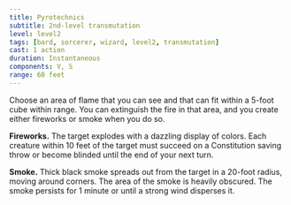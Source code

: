 ```yaml
---
title: Pyrotechnics
subtitle: 2nd-level transmutation
level: level2
tags: [bard, sorcerer, wizard, level2, transmutation]
cast: 1 action
duration: Instantaneous
components: V, S
range: 60 feet
---
```

Choose an area of flame that you can see and that can fit within a 5-foot cube within range. You can extinguish the fire in that area, and you create either fireworks or smoke when you do so.

**Fireworks.** The target explodes with a dazzling display of colors. Each creature within 10 feet of the target must succeed on a Constitution saving throw or become blinded until the end of your next turn.

**Smoke.** Thick black smoke spreads out from the target in a 20-foot radius, moving around corners. The area of the smoke is heavily obscured. The smoke persists for 1 minute or until a strong wind disperses it.